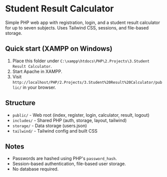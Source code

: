 # Student Result Calculator

Simple PHP web app with registration, login, and a student result calculator for up to seven subjects. Uses Tailwind CSS, sessions, and file-based storage.

## Quick start (XAMPP on Windows)

1. Place this folder under `C:\xampp\htdocs\PHP\2.Projects\3.Student Result Calculator`.
2. Start Apache in XAMPP.
3. Visit `http://localhost/PHP/2.Projects/3.Student%20Result%20Calculator/public/` in your browser.

## Structure

- `public/` - Web root (index, register, login, calculator, result, logout)
- `includes/` - Shared PHP (auth, storage, layout, tailwind)
- `storage/` - Data storage (users.json)
- `tailwind/` - Tailwind config and built CSS

## Notes

- Passwords are hashed using PHP's `password_hash`.
- Session-based authentication, file-based user storage.
- No database required.


